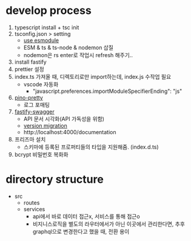 # develop process

1. typescript install + tsc init
2. tsconfig.json > setting
   - [use esmodule](https://gist.github.com/sindresorhus/a39789f98801d908bbc7ff3ecc99d99c)
   - ESM & ts & ts-node & nodemon 삽질
   - nodemon은 rs enter로 작업시 refresh 해주기..
3. install fastify
4. prettier 설정
5. index.ts 가져올 때, 디렉토리로만 import하는데, index.js 수작업 필요
   - vscode 자동화
     - "javascript.preferences.importModuleSpecifierEnding": "js"
6. [pino-pretty](https://github.com/pinojs/pino-pretty)
   - 로그 포매팅
7. [fastify-swagger](https://github.com/fastify/fastify-swagger)
   - API 문서 시각화(API 가독성을 위함)
   - [version migration](https://github.com/fastify/fastify-swagger/blob/master/MIGRATION.md)
   - http://localhost:4000/documentation
8. 프리즈마 설치
   - 스키마에 등록된 프로퍼티들의 타입을 지원해줌. (index.d.ts)
9. bcrypt 비밀번호 복화화

# directory structure

- src
  - routes
  - services
    - api에서 바로 데이터 접근x, 서비스를 통해 접근o
    - 비지니스로직을 별도의 라우터에서가 아닌 이곳에서 관리한다면, 추후 graphql으로 변경한다고 했을 때, 전환 용이
